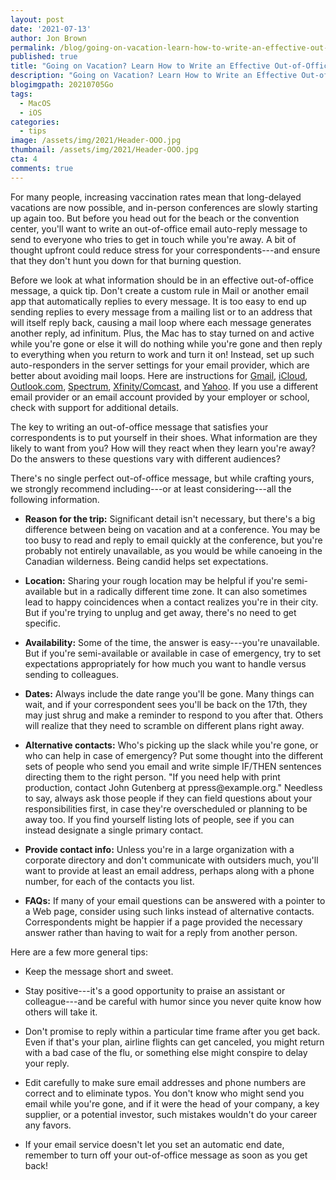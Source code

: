 ```yaml
---
layout: post
date: '2021-07-13'
author: Jon Brown
permalink: /blog/going-on-vacation-learn-how-to-write-an-effective-out-of-office-message/
published: true
title: "Going on Vacation? Learn How to Write an Effective Out-of-Office Message"
description: "Going on Vacation? Learn How to Write an Effective Out-of-Office Message"
blogimgpath: 20210705Go
tags:
  - MacOS
  - iOS
categories:
  - tips
image: /assets/img/2021/Header-OOO.jpg
thumbnail: /assets/img/2021/Header-OOO.jpg
cta: 4
comments: true
---
```

For many people, increasing vaccination rates mean that long-delayed
vacations are now possible, and in-person conferences are slowly
starting up again too. But before you head out for the beach or the
convention center, you'll want to write an out-of-office email
auto-reply message to send to everyone who tries to get in touch while
you're away. A bit of thought upfront could reduce stress for your
correspondents---and ensure that they don't hunt you down for that
burning question.

Before we look at what information should be in an effective
out-of-office message, a quick tip. Don't create a custom rule in Mail
or another email app that automatically replies to every message. It is
too easy to end up sending replies to every message from a mailing list
or to an address that will itself reply back, causing a mail loop where
each message generates another reply, ad infinitum. Plus, the Mac has to
stay turned on and active while you're gone or else it will do nothing
while you're gone and then reply to everything when you return to work
and turn it on! Instead, set up such auto-responders in the server
settings for your email provider, which are better about avoiding mail
loops. Here are instructions for
[Gmail](https://support.google.com/mail/answer/25922),
[iCloud](https://support.apple.com/kb/PH2627),
[Outlook.com](https://support.office.com/en-us/article/send-automatic-replies-in-outlook-com-14614626-9855-48dc-a986-dec81d07b1a0),
[Spectrum](https://www.spectrum.net/support/internet/sending-out-office-emails-auto-reply/),
[Xfinity/Comcast](https://www.xfinity.com/support/articles/xfinity-connect-advanced-features-new-experience),
and [Yahoo](https://help.yahoo.com/kb/SLN15980.html). If you use a
different email provider or an email account provided by your employer
or school, check with support for additional details.

The key to writing an out-of-office message that satisfies your
correspondents is to put yourself in their shoes. What information are
they likely to want from you? How will they react when they learn you're
away? Do the answers to these questions vary with different audiences?

There's no single perfect out-of-office message, but while crafting
yours, we strongly recommend including---or at least considering---all
the following information.

-   **Reason for the trip:** Significant detail isn't necessary, but
    there's a big difference between being on vacation and at a
    conference. You may be too busy to read and reply to email quickly
    at the conference, but you're probably not entirely unavailable, as
    you would be while canoeing in the Canadian wilderness. Being candid
    helps set expectations.

-   **Location:** Sharing your rough location may be helpful if you're
    semi-available but in a radically different time zone. It can also
    sometimes lead to happy coincidences when a contact realizes you're
    in their city. But if you're trying to unplug and get away, there's
    no need to get specific.

-   **Availability:** Some of the time, the answer is easy---you're
    unavailable. But if you're semi-available or available in case of
    emergency, try to set expectations appropriately for how much you
    want to handle versus sending to colleagues.

-   **Dates:** Always include the date range you'll be gone. Many things
    can wait, and if your correspondent sees you'll be back on the 17th,
    they may just shrug and make a reminder to respond to you after
    that. Others will realize that they need to scramble on different
    plans right away.

-   **Alternative contacts:** Who's picking up the slack while you're
    gone, or who can help in case of emergency? Put some thought into
    the different sets of people who send you email and write simple
    IF/THEN sentences directing them to the right person. "If you need
    help with print production, contact John Gutenberg at
    ppress\@example.org." Needless to say, always ask those people if
    they can field questions about your responsibilities first, in case
    they're overscheduled or planning to be away too. If you find
    yourself listing lots of people, see if you can instead designate a
    single primary contact.

-   **Provide contact info:** Unless you're in a large organization with
    a corporate directory and don't communicate with outsiders much,
    you'll want to provide at least an email address, perhaps along with
    a phone number, for each of the contacts you list.

-   **FAQs:** If many of your email questions can be answered with a
    pointer to a Web page, consider using such links instead of
    alternative contacts. Correspondents might be happier if a page
    provided the necessary answer rather than having to wait for a reply
    from another person.

Here are a few more general tips:

-   Keep the message short and sweet.

-   Stay positive---it's a good opportunity to praise an assistant or
    colleague---and be careful with humor since you never quite know how
    others will take it.

-   Don't promise to reply within a particular time frame after you get
    back. Even if that's your plan, airline flights can get canceled,
    you might return with a bad case of the flu, or something else might
    conspire to delay your reply.

-   Edit carefully to make sure email addresses and phone numbers are
    correct and to eliminate typos. You don't know who might send you
    email while you're gone, and if it were the head of your company, a
    key supplier, or a potential investor, such mistakes wouldn't do
    your career any favors.

-   If your email service doesn't let you set an automatic end date,
    remember to turn off your out-of-office message as soon as you get
    back!